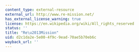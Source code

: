 ```yaml
---
content_type: external-resource
external_url: http://www.re-mission.net/
has_external_license_warning: true
license: https://en.wikipedia.org/wiki/All_rights_reserved
status: ''
title: "Re\u2013Mission"
uid: d2c1da2e-5e00-4f9c-9ead-70ae5b70eb6c
wayback_url: ''
---
```

